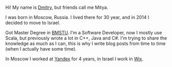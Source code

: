 Hi! My name is [Dmitry](https://en.wikipedia.org/wiki/Dmitry), but friends call me Mitya.

I was born in Moscow, Russia. I lived there for 30 year, and in 2014 I decided to
move to Israel.

Got Master Degree in [BMSTU](http://www.bmstu.ru/en/). I'm a Software Developer,
now I mostly use Scala, but previously wrote a lot in C++, Java and C#. I'm trying
to share the knowledge as much as I can, this is why I write blog posts from time
to time (when I actually have some time).

In Moscow I worked at [Yandex](https://www.yandex.com/) for 4 years, in Israel
I work in [Wix](https://www.wix.com/).
